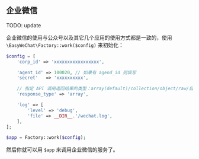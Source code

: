 ## 企业微信

TODO: update

企业微信的使用与公众号以及其它几个应用的使用方式都是一致的，使用 `\EasyWeChat\Factory::work($config)` 来初始化：

```php
$config = [
    'corp_id' => 'xxxxxxxxxxxxxxxxx',

    'agent_id' => 100020, // 如果有 agend_id 则填写
    'secret'   => 'xxxxxxxxxx',

    // 指定 API 调用返回结果的类型：array(default)/collection/object/raw/自定义类名
    'response_type' => 'array',

    'log' => [
        'level' => 'debug',
        'file' => __DIR__.'/wechat.log',
    ],
];

$app = Factory::work($config);
```

然后你就可以用 `$app` 来调用企业微信的服务了。